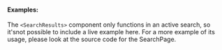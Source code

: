 #### Examples:

The `<SearchResults>` component only functions in an active search, so it'snot possible to include a live example here. For a more example of its usage, please look at the source code for the SearchPage.